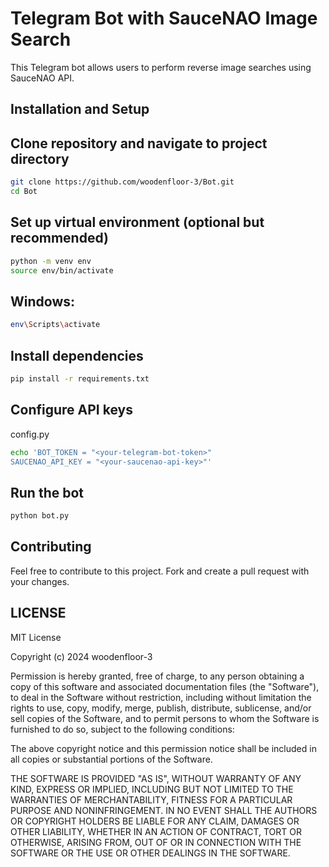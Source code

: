 # Telegram Bot with SauceNAO Image Search

This Telegram bot allows users to perform reverse image searches using SauceNAO API.

## Installation and Setup

## Clone repository and navigate to project directory
```bash
git clone https://github.com/woodenfloor-3/Bot.git
cd Bot
```
## Set up virtual environment (optional but recommended)
```bash
python -m venv env
source env/bin/activate 
``` 
## Windows: 
```bash
env\Scripts\activate
```

## Install dependencies
```bash
pip install -r requirements.txt
```

## Configure API keys 
config.py
```bash
echo 'BOT_TOKEN = "<your-telegram-bot-token>"
SAUCENAO_API_KEY = "<your-saucenao-api-key>"' 
```
## Run the bot
```bash
python bot.py
```

## Contributing
Feel free to contribute to this project. Fork and create a pull request with your changes.

## LICENSE
MIT License

Copyright (c) 2024 woodenfloor-3

Permission is hereby granted, free of charge, to any person obtaining a copy
of this software and associated documentation files (the "Software"), to deal
in the Software without restriction, including without limitation the rights
to use, copy, modify, merge, publish, distribute, sublicense, and/or sell
copies of the Software, and to permit persons to whom the Software is
furnished to do so, subject to the following conditions:

The above copyright notice and this permission notice shall be included in all
copies or substantial portions of the Software.

THE SOFTWARE IS PROVIDED "AS IS", WITHOUT WARRANTY OF ANY KIND, EXPRESS OR
IMPLIED, INCLUDING BUT NOT LIMITED TO THE WARRANTIES OF MERCHANTABILITY,
FITNESS FOR A PARTICULAR PURPOSE AND NONINFRINGEMENT. IN NO EVENT SHALL THE
AUTHORS OR COPYRIGHT HOLDERS BE LIABLE FOR ANY CLAIM, DAMAGES OR OTHER
LIABILITY, WHETHER IN AN ACTION OF CONTRACT, TORT OR OTHERWISE, ARISING FROM,
OUT OF OR IN CONNECTION WITH THE SOFTWARE OR THE USE OR OTHER DEALINGS IN THE
SOFTWARE.
